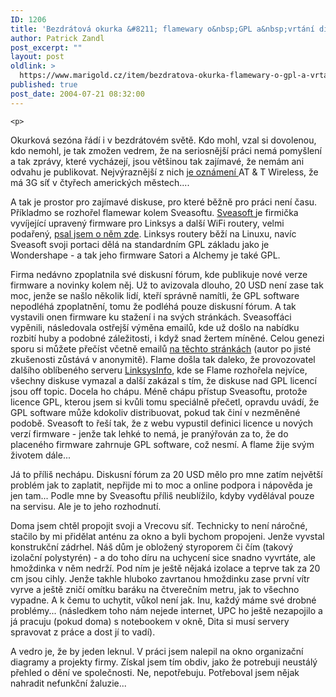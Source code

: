 ```yaml
---
ID: 1206
title: 'Bezdrátová okurka &#8211; flamewary o&nbsp;GPL a&nbsp;vrtání díry do styroporu&#8230;'
author: Patrick Zandl
post_excerpt: ""
layout: post
oldlink: >
  https://www.marigold.cz/item/bezdratova-okurka-flamewary-o-gpl-a-vrtani-diry-do-styroporu
published: true
post_date: 2004-07-21 08:32:00
---
```

	<p>
Okurková sezóna řádí i v bezdrátovém světě. Kdo mohl, vzal si dovolenou, kdo nemohl, je tak zmožen vedrem, že na seriosnější práci nemá pomyšlení a tak zprávy, které vycházejí, jsou většinou tak zajímavé, že nemám ani odvahu je publikovat. Nejvýraznější z nich <a href="http://story.news.yahoo.com/news?tmpl=story&amp;ncid=1212&amp;e=1&amp;u=/nm/20040720/wr_nm/telecoms_attwireless_3g_dc&amp;sid=95573503">je oznámení </a>AT &amp; T Wireless, že má 3G síť v čtyřech amerických městech....</p>
<p>
A tak je prostor pro zajímavé diskuse, pro které běžně pro práci není času. Příkladmo se rozhořel flamewar kolem Sveasoftu. <a href="http://www.sveasoft.com/modules/phpBB2/index.php">Sveasoft </a>je firmička vyvíjející upravený firmware pro Linksys a další WiFi routery, velmi podařený, <a href="/item/linksys-wrt54g-zvladne-bandwidth-management">psal jsem o něm zde</a>. Linksys routery běží na Linuxu, navíc Sveasoft svoji portaci dělá na standardním GPL základu jako je Wondershape - a tak jeho firmware Satori a Alchemy je také GPL. </p>
<p>
Firma nedávno zpoplatnila své diskusní fórum, kde publikuje nové verze firmware a novinky kolem něj. Už to avizovala dlouho, 20 USD není zase tak moc, jenže se našlo několik lidí, kteří správně namítli, že GPL software nepodléhá zpoplatnění, tomu že podléhá pouze diskusní fórum. A tak vystavili onen firmware ku stažení i na svých stránkách. Sveasofťáci vypěnili, následovala ostřejší výměna emailů, kde už došlo na nabídku rozbití huby a podobné záležitosti, i když snad žertem míněné. Celou genezi sporu si můžete přečíst včetně emailů <a href="http://firmware.dl.am/">na těchto stránkách</a> (autor po jisté zkušenosti zůstává v anonymitě). Flame došla tak daleko, že provozovatel dalšího oblíbeného serveru <a href="http://www.linksysinfo.org/">LinksysInfo</a>, kde se Flame rozhořela nejvíce, všechny diskuse vymazal a další zakázal s tím, že diskuse nad GPL licencí jsou off topic. Docela ho chápu. Méně chápu přístup Sveasoftu, protože licence GPL, kterou jsem si kvůli tomu speciálně přečetl, opravdu uvádí, že GPL software může kdokoliv distribuovat, pokud tak činí v nezměněné podobě. Sveasoft to řeší tak, že z webu vypustil definici licence u nových verzí firmware - jenže tak lehké to nemá, je pranýřován za to, že do placeného firmware zahrnuje GPL software, což nesmí. A flame žije svým životem dále...</p>
<p>
Já to příliš nechápu. Diskusní fórum za 20 USD mělo pro mne zatím největší problém jak to zaplatit, nepřijde mi to moc a online podpora i nápověda je jen tam... Podle mne by Sveasoftu příliš neublížilo, kdyby vydělával pouze na servisu. Ale je to jeho rozhodnutí. </p>
<p>
Doma jsem chtěl propojit svoji a Vrecovu síť. Technicky to není náročné, stačilo by mi přidělat anténu za okno a byli bychom propojeni. Jenže vyvstal konstrukční zádrhel. Náš dům je obložený styroporem či čím (takový izolační polystyrén) - a do toho díru na uchycení sice snadno vyvrtáte, ale hmoždinka v něm nedrží. Pod ním je ještě nějaká izolace a teprve tak za 20 cm jsou cihly. Jenže takhle hluboko zavrtanou hmoždinku zase první vítr vyrve a ještě zničí omítku baráku na čtverečním metru, jak to všechno vypadne. A k čemu to uchytit, vůkol není jak. Inu, každý máme své drobné problémy... (následkem toho nám nejede internet, UPC ho ještě nezapojilo a já pracuju (pokud doma) s notebookem v okně, Dita si musí servery spravovat z práce a dost jí to vadí).</p>
<p>
A vedro je, že by jeden leknul. V práci jsem nalepil na okno organizační diagramy a projekty firmy. Získal jsem tím obdiv, jako že potrebuji neustálý přehled o dění ve společnosti. Ne, nepotřebuju. Potřeboval jsem nějak nahradit nefunkční žaluzie...</p>
